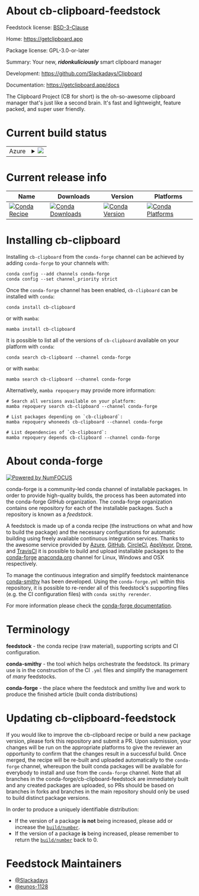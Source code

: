 About cb-clipboard-feedstock
============================

Feedstock license: [BSD-3-Clause](https://github.com/conda-forge/cb-clipboard-feedstock/blob/main/LICENSE.txt)

Home: https://getclipboard.app

Package license: GPL-3.0-or-later

Summary: Your new, **_ridonkuliciously_** smart clipboard manager

Development: https://github.com/Slackadays/Clipboard

Documentation: https://getclipboard.app/docs

The Clipboard Project (CB for short) is the oh-so-awesome
clipboard manager that's just like a second brain.
It's fast and lightweight, feature packed, and super user friendly.


Current build status
====================


<table>
    
  <tr>
    <td>Azure</td>
    <td>
      <details>
        <summary>
          <a href="https://dev.azure.com/conda-forge/feedstock-builds/_build/latest?definitionId=23689&branchName=main">
            <img src="https://dev.azure.com/conda-forge/feedstock-builds/_apis/build/status/cb-clipboard-feedstock?branchName=main">
          </a>
        </summary>
        <table>
          <thead><tr><th>Variant</th><th>Status</th></tr></thead>
          <tbody><tr>
              <td>linux_64</td>
              <td>
                <a href="https://dev.azure.com/conda-forge/feedstock-builds/_build/latest?definitionId=23689&branchName=main">
                  <img src="https://dev.azure.com/conda-forge/feedstock-builds/_apis/build/status/cb-clipboard-feedstock?branchName=main&jobName=linux&configuration=linux%20linux_64_" alt="variant">
                </a>
              </td>
            </tr><tr>
              <td>osx_64</td>
              <td>
                <a href="https://dev.azure.com/conda-forge/feedstock-builds/_build/latest?definitionId=23689&branchName=main">
                  <img src="https://dev.azure.com/conda-forge/feedstock-builds/_apis/build/status/cb-clipboard-feedstock?branchName=main&jobName=osx&configuration=osx%20osx_64_" alt="variant">
                </a>
              </td>
            </tr><tr>
              <td>win_64</td>
              <td>
                <a href="https://dev.azure.com/conda-forge/feedstock-builds/_build/latest?definitionId=23689&branchName=main">
                  <img src="https://dev.azure.com/conda-forge/feedstock-builds/_apis/build/status/cb-clipboard-feedstock?branchName=main&jobName=win&configuration=win%20win_64_" alt="variant">
                </a>
              </td>
            </tr>
          </tbody>
        </table>
      </details>
    </td>
  </tr>
</table>

Current release info
====================

| Name | Downloads | Version | Platforms |
| --- | --- | --- | --- |
| [![Conda Recipe](https://img.shields.io/badge/recipe-cb--clipboard-green.svg)](https://anaconda.org/conda-forge/cb-clipboard) | [![Conda Downloads](https://img.shields.io/conda/dn/conda-forge/cb-clipboard.svg)](https://anaconda.org/conda-forge/cb-clipboard) | [![Conda Version](https://img.shields.io/conda/vn/conda-forge/cb-clipboard.svg)](https://anaconda.org/conda-forge/cb-clipboard) | [![Conda Platforms](https://img.shields.io/conda/pn/conda-forge/cb-clipboard.svg)](https://anaconda.org/conda-forge/cb-clipboard) |

Installing cb-clipboard
=======================

Installing `cb-clipboard` from the `conda-forge` channel can be achieved by adding `conda-forge` to your channels with:

```
conda config --add channels conda-forge
conda config --set channel_priority strict
```

Once the `conda-forge` channel has been enabled, `cb-clipboard` can be installed with `conda`:

```
conda install cb-clipboard
```

or with `mamba`:

```
mamba install cb-clipboard
```

It is possible to list all of the versions of `cb-clipboard` available on your platform with `conda`:

```
conda search cb-clipboard --channel conda-forge
```

or with `mamba`:

```
mamba search cb-clipboard --channel conda-forge
```

Alternatively, `mamba repoquery` may provide more information:

```
# Search all versions available on your platform:
mamba repoquery search cb-clipboard --channel conda-forge

# List packages depending on `cb-clipboard`:
mamba repoquery whoneeds cb-clipboard --channel conda-forge

# List dependencies of `cb-clipboard`:
mamba repoquery depends cb-clipboard --channel conda-forge
```


About conda-forge
=================

[![Powered by
NumFOCUS](https://img.shields.io/badge/powered%20by-NumFOCUS-orange.svg?style=flat&colorA=E1523D&colorB=007D8A)](https://numfocus.org)

conda-forge is a community-led conda channel of installable packages.
In order to provide high-quality builds, the process has been automated into the
conda-forge GitHub organization. The conda-forge organization contains one repository
for each of the installable packages. Such a repository is known as a *feedstock*.

A feedstock is made up of a conda recipe (the instructions on what and how to build
the package) and the necessary configurations for automatic building using freely
available continuous integration services. Thanks to the awesome service provided by
[Azure](https://azure.microsoft.com/en-us/services/devops/), [GitHub](https://github.com/),
[CircleCI](https://circleci.com/), [AppVeyor](https://www.appveyor.com/),
[Drone](https://cloud.drone.io/welcome), and [TravisCI](https://travis-ci.com/)
it is possible to build and upload installable packages to the
[conda-forge](https://anaconda.org/conda-forge) [anaconda.org](https://anaconda.org/)
channel for Linux, Windows and OSX respectively.

To manage the continuous integration and simplify feedstock maintenance
[conda-smithy](https://github.com/conda-forge/conda-smithy) has been developed.
Using the ``conda-forge.yml`` within this repository, it is possible to re-render all of
this feedstock's supporting files (e.g. the CI configuration files) with ``conda smithy rerender``.

For more information please check the [conda-forge documentation](https://conda-forge.org/docs/).

Terminology
===========

**feedstock** - the conda recipe (raw material), supporting scripts and CI configuration.

**conda-smithy** - the tool which helps orchestrate the feedstock.
                   Its primary use is in the construction of the CI ``.yml`` files
                   and simplify the management of *many* feedstocks.

**conda-forge** - the place where the feedstock and smithy live and work to
                  produce the finished article (built conda distributions)


Updating cb-clipboard-feedstock
===============================

If you would like to improve the cb-clipboard recipe or build a new
package version, please fork this repository and submit a PR. Upon submission,
your changes will be run on the appropriate platforms to give the reviewer an
opportunity to confirm that the changes result in a successful build. Once
merged, the recipe will be re-built and uploaded automatically to the
`conda-forge` channel, whereupon the built conda packages will be available for
everybody to install and use from the `conda-forge` channel.
Note that all branches in the conda-forge/cb-clipboard-feedstock are
immediately built and any created packages are uploaded, so PRs should be based
on branches in forks and branches in the main repository should only be used to
build distinct package versions.

In order to produce a uniquely identifiable distribution:
 * If the version of a package **is not** being increased, please add or increase
   the [``build/number``](https://docs.conda.io/projects/conda-build/en/latest/resources/define-metadata.html#build-number-and-string).
 * If the version of a package **is** being increased, please remember to return
   the [``build/number``](https://docs.conda.io/projects/conda-build/en/latest/resources/define-metadata.html#build-number-and-string)
   back to 0.

Feedstock Maintainers
=====================

* [@Slackadays](https://github.com/Slackadays/)
* [@eunos-1128](https://github.com/eunos-1128/)

